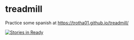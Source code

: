 # treadmill
Practice some spanish at https://trotha01.github.io/treadmill/

[![Stories in 
Ready](https://badge.waffle.io/trotha01/treadmill.png?label=ready&title=Ready)](http://waffle.io/trotha01/treadmill)
